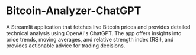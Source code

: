 # Bitcoin-Analyzer-ChatGPT
A Streamlit application that fetches live Bitcoin prices and provides detailed technical analysis using OpenAI's ChatGPT. The app offers insights into price trends, moving averages, and relative strength index (RSI), and provides actionable advice for trading decisions.
